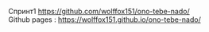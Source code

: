 Спринт1
https://github.com/wolffox151/ono-tebe-nado/  
Github pages : https://wolffox151.github.io/ono-tebe-nado/
